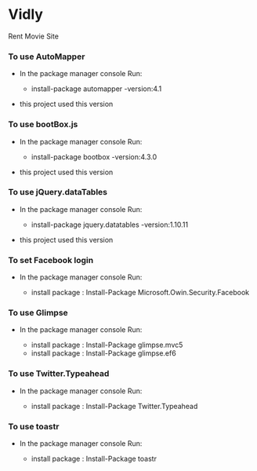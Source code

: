 # Vidly
Rent Movie Site 

### To use AutoMapper

* In the package manager console Run:

    * install-package automapper -version:4.1  

* this project used this version

### To use bootBox.js

* In the package manager console Run:

    * install-package bootbox -version:4.3.0  

* this project used this version

### To use jQuery.dataTables

* In the package manager console Run:

    * install-package jquery.datatables -version:1.10.11  

* this project used this version

### To set Facebook login

* In the package manager console Run:

    * install package : Install-Package Microsoft.Owin.Security.Facebook

### To use Glimpse

* In the package manager console Run:

    * install package : Install-Package glimpse.mvc5
    * install package : Install-Package glimpse.ef6

### To use Twitter.Typeahead

* In the package manager console Run:

    * install package : Install-Package Twitter.Typeahead

### To use toastr

* In the package manager console Run:

    * install package : Install-Package toastr
